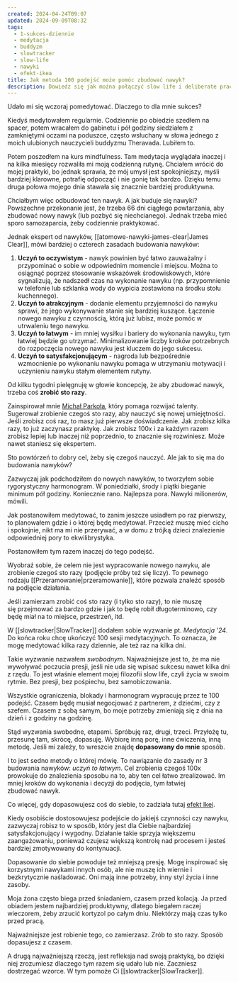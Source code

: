 ```yaml
---
created: 2024-04-24T09:07
updated: 2024-09-09T08:32
tags:
  - 1-sukces-dziennie
  - medytacja
  - buddyzm
  - slowtracker
  - slow-life
  - nawyki
  - efekt-ikea
title: Jak metoda 100 podejść może pomóc zbudować nawyk?
description: Dowiedz się jak można połączyć slow life i deliberate practice, aby łatwo wypracować pożądane nawyki.
---
```

Udało mi się wczoraj pomedytować. Dlaczego to dla mnie sukces?

Kiedyś medytowałem regularnie. Codziennie po obiedzie szedłem na spacer, potem wracałem do gabinetu i pół godziny siedziałem z zamkniętymi oczami na poduszce, często wsłuchany w słowa jednego z moich ulubionych nauczycieli buddyzmu Theravada. Lubiłem to.

Potem poszedłem na kurs mindfulness. Tam medytacja wyglądała inaczej i na kilka miesięcy rozwaliła mi moją codzienną rutynę. Chciałem wrócić do mojej praktyki, bo jednak sprawia, że mój umysł jest spokojniejszy, myśli bardziej klarowne, potrafię odpocząć i nie gonię tak bardzo. Dzięku temu druga połowa mojego dnia stawała się znacznie bardziej produktywna.

Chciałbym więc odbudować ten nawyk. A jak buduje się nawyki? Powszechne przekonanie jest, że trzeba 66 dni ciągłego powtarzania, aby zbudować nowy nawyk (lub pozbyć się niechcianego). Jednak trzeba mieć sporo samozaparcia, żeby codziennie praktykować.

Jednak ekspert od nawyków, [[atomowe-nawyki-james-clear|James Clear]], mówi bardziej o czterech zasadach budowania nawyków:
1. **Uczyń to oczywistym** - nawyk powinien być łatwo zauważalny i przypominać o sobie w odpowiednim momencie i miejscu. Można to osiągnąć poprzez stosowanie wskazówek środowiskowych, które sygnalizują, że nadszedł czas na wykonanie nawyku (np. przypomnienie w telefonie lub szklanka wody do wypicia zostawiona na środku stołu kuchennego).
2. **Uczyń to atrakcyjnym** - dodanie elementu przyjemności do nawyku sprawi, że jego wykonywanie stanie się bardziej kuszące. Łączenie nowego nawyku z czynnością, którą już lubisz, może pomóc w utrwaleniu tego nawyku.
3. **Uczyń to łatwym** - im mniej wysiłku i bariery do wykonania nawyku, tym łatwiej będzie go utrzymać. Minimalizowanie liczby kroków potrzebnych do rozpoczęcia nowego nawyku jest kluczem do jego sukcesu.
4. **Uczyń to satysfakcjonującym** - nagroda lub bezpośrednie wzmocnienie po wykonaniu nawyku pomaga w utrzymaniu motywacji i uczynieniu nawyku stałym elementem rutyny.

Od kilku tygodni pielęgnuję w głowie koncepcję, że aby zbudować nawyk, trzeba coś **zrobić sto razy**.

Zainspirował mnie [Michał Parkoła](https://www.linkedin.com/in/michalparkola/), który pomaga rozwijać talenty. Sugerował zrobienie czegoś sto razy, aby nauczyć się nowej umiejętności. Jeśli zrobisz coś raz, to masz już pierwsze doświadczenie. Jak zrobisz kilka razy, to już zaczynasz praktykę. Jak zrobisz 100x i za każdym razem zrobisz lepiej lub inaczej niż poprzednio, to znacznie się rozwiniesz. Może nawet staniesz się ekspertem.

Sto powtórzeń to dobry cel, żeby się czegoś nauczyć. Ale jak to się ma do budowania nawyków?

Zazwyczaj jak podchodziłem do nowych nawyków, to tworzyłem sobie rygorystyczny harmonogram. W poniedziałki, środy i piątki bieganie minimum pół godziny. Koniecznie rano. Najlepsza pora. Nawyki milionerów, mówili.

Jak postanowiłem medytować, to zanim jeszcze usiadłem po raz pierwszy, to planowałem gdzie i o której będę medytował. Przecież muszę mieć cicho i spokojnie, nikt ma mi nie przerywać, a w domu z trójką dzieci znalezienie odpowiedniej pory to ekwilibrystyka.

Postanowiłem tym razem inaczej do tego podejść. 

Wyobraź sobie, że celem nie jest wypracowanie nowego nawyku, ale zrobienie czegoś sto razy (podjęcie próby też się liczy). To pewnego rodzaju [[Przeramowanie|przeramowanie]], które pozwala znaleźć sposób na podjęcie działania.

Jeśli zamierzam zrobić coś sto razy (i tylko sto razy), to nie muszę się przejmować za bardzo gdzie i jak to będę robił długoterminowo, czy będę miał na to miejsce, przestrzeń, itd.

W [[slowtracker|SlowTracker]] dodałem sobie wyzwanie pt. *Medytacja '24*. Do końca roku chcę ukończyć 100 sesji medytacyjnych. To oznacza, że mogę medytować kilka razy dziennie, ale też raz na kilka dni.

Takie wyzwanie nazwałem *swobodnym*. Najważniejsze jest to, że ma nie wywoływać poczucia presji, jeśli nie uda się wpisać sukcesu nawet kilka dni z rzędu. To jest właśnie element mojej filozofii slow life, czyli życia w swoim rytmie. Bez presji, bez pośpiechu, bez samobiczowania.

Wszystkie ograniczenia, blokady i harmonogram wypracuję przez te 100 podejść. Czasem będę musiał negocjować z partnerem, z dziećmi, czy z szefem. Czasem z sobą samym, bo moje potrzeby zmieniają się z dnia na dzień i z godziny na godzinę. 

Stąd wyzwania swobodne, etapami. Spróbuję raz, drugi, trzeci. Przyłożę tu, przesunę tam, skrócę, dopasuję. Wybiorę inną porę, inne ćwiczenia, inną metodę. Jeśli mi zależy, to wreszcie znajdę **dopasowany do mnie** sposób. 

I to jest sedno metody o której mówię. To nawiązanie do zasady nr 3 budowania nawyków: *uczyń to łatwym*. Cel zrobienia czegoś 100x prowokuje do znalezienia sposobu na to, aby ten cel łatwo zrealizować. Im mniej kroków do wykonania i decyzji do podjęcia, tym łatwiej zbudować nawyk.

Co więcej, gdy dopasowujesz coś do siebie, to zadziała tutaj [efekt Ikei](https://kukbuk.pl/artykuly/efekt-ikea-czyli-zrob-to-prawie-sam/). 

Kiedy osobiście dostosowujesz podejście do jakiejś czynności czy nawyku, zazwyczaj robisz to w sposób, który jest dla Ciebie najbardziej satysfakcjonujący i wygodny. Działanie takie sprzyja większemu zaangażowaniu, ponieważ czujesz większą kontrolę nad procesem i jesteś bardziej zmotywowany do kontynuacji.

Dopasowanie do siebie powoduje też mniejszą presję. Mogę inspirować się korzystnymi nawykami innych osób, ale nie muszę ich wiernie i bezkrytycznie naśladować. Oni mają inne potrzeby, inny styl życia i inne zasoby.

Moja żona często biega przed śniadaniem, czasem przed kolacją. Ja przed obiadem jestem najbardziej produktywny, dlatego biegałem raczej wieczorem, żeby zrzucić kortyzol po całym dniu. Niektórzy mają czas tylko przed pracą.

Najważniejsze jest robienie tego, co zamierzasz. Zrób to sto razy. Sposób dopasujesz z czasem.

A drugą najważniejszą rzeczą, jest refleksja nad swoją praktyką, bo dzięki niej zrozumiesz dlaczego tym razem się udało lub nie. Zaczniesz dostrzegać wzorce. W tym pomoże Ci [[slowtracker|SlowTracker]].

